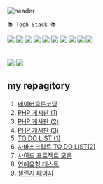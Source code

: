 ![header](https://capsule-render.vercel.app/api?type=waving&color=auto&height=300&section=header&text=HongDawww&fontSize=90&animation=fadeIn&fontAlignY=38&desc=&descAlignY=51&descAlign=62)




	📚 Tech Stack 📚

  
<div>
  <img src="https://img.shields.io/badge/html5-E34F26?style=for-the-badge&logo=html5&logoColor=white"> 
  <img src="https://img.shields.io/badge/css-1572B6?style=for-the-badge&logo=css3&logoColor=white">
  <img src="https://img.shields.io/badge/github-181717?style=for-the-badge&logo=github&logoColor=white">
  <img src="https://img.shields.io/badge/PHP-777BB4?style=for-the-badge&logo=php&logoColor=white">
  <img src="https://img.shields.io/badge/Figma-F24E1E?style=for-the-badge&logo=Figma&logoColor=white">
  <img src="https://img.shields.io/badge/Slack-4A154B?style=for-the-badge&logo=Slack&logoColor=white">
  <img src="https://img.shields.io/badge/Notion-000000?style=for-the-badge&logo=Slack&logoColor=black">
  <img src="https://img.shields.io/badge/VisualStudio-5C2D91?style=for-the-badge&logo=Slack&logoColor=white">
  <img src="https://img.shields.io/badge/javascript-F7DF1E?style=for-the-badge&logo=javascript&logoColor=black">
  <img src="https://img.shields.io/badge/mariaDB-003545?style=for-the-badge&logo=mariaDB&logoColor=white">
</div>
<br>
<br>
<div>
  <img src="https://github-readme-stats.vercel.app/api/top-langs/?username=HongDawww&layout=compact">
  <img src="https://github-readme-stats.vercel.app/api?username=HongDawww&show_icons=true">
</div>


 ## my repagitory
1. [네이버클론코딩](https://github.com/HongDawww/naiver.git)
2. [PHP 게시판 (1)](https://github.com/HongDawww/bbs.git)
3. [PHP 게사판 (2)](https://github.com/HongDawww/miniboard.git)
4. [PHP 게시판 (3)](https://github.com/HongDawww/tbl_member_.git)
5. [TO DO LIST (1)](https://github.com/HongDawww/DeepSleepToDoList.git)
6. [자바스크립트 TO DO LIST(2)](https://hongdawww.github.io/todolist/JS_TODOLIST/html/index.html)
7. [사이드 프로젝트 모음](https://github.com/HongDawww/SIDE-PROJECT-COLLECTION.git)
8. [연애유형 테스트](https://12lovetypetest12.netlify.app)
9. [챌린지 페이지](https://hongdawww.github.io/challenge-page/callenge-page/index.html)


   





